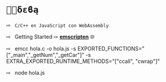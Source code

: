 
# `🧑‍💻δεϐą`
⇨ &ensp;`C/C++ en JavaScript con WebAssembly`

⇨ &ensp;Getting Started ⇨ **[emscripten](https://emscripten.org/docs/getting_started/downloads.html)** 🌐

⇨ &ensp;emcc hola.c -o hola.js -s EXPORTED_FUNCTIONS="["_main","_getNum","_getCar"]" -s EXTRA_EXPORTED_RUNTIME_METHODS="["ccall", "cwrap"]" 

⇨ &ensp;node hola.js






    